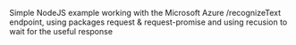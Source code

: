 Simple NodeJS example working with the Microsoft Azure /recognizeText endpoint, using packages request & request-promise and using recusion to wait for the useful response
